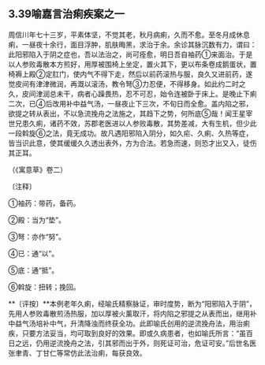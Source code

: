 ## 3.39喻嘉言治痢疾案之一

周信川年七十三岁，平素体坚，不觉其老，秋月病痢，久而不愈。至冬月成休息痢，一昼夜十余行，面目浮肿，肌肤晦黑，求治于余。余诊其脉沉数有力，谓曰：此阳邪陷入于阴之症也，吾以法治之，尚可痊愈，明日吾自袖药①来面治。于是以人参败毒散本方煎好，用厚被围椅上坐定，置火其下，更以布条卷成鹅蛋状，置椅褥上殿②定肛门，使内气不得下走，然后以前药滚热与服，良久又进前药，遂觉皮间有津津微润，再溉以滚汤，教令弩③力忍便，不得移身。如此约二时之久，皮间津润总未干，病者心躁畏热，忍不可忍，始令连被卧于床上。是晚止下痢二次，已④后改用补中益气汤，一昼夜止下三次，不旬日而全愈。盖内陷之邪，欲提之转从表出，不以急流挽舟之法施之，其趋下之势，何所底⑤哉！闻王星宰世兄患久痢，诸药不效，苏郡老医进以人参败毒散，其势差减，大有生机，但少此一段斡旋⑥之法，竟无成功。故凡遇阳邪陷入阴分，如久疟、久痢、久热等症，皆当识此意，使其缓缓久久透出表外，方为合法。若急而速，则恐才出又入，徒伤其正耳。

（《寓意草》卷二）

〔注释〕

①袖药：带药，备药。

②殿：当为“垫”。

③弩：亦作“努”。

④已：通“以”。

⑤底：通“抵”。

⑥斡旋：扭转；挽回。

**〔评按〕**本例老年久痢，经喻氏精察脉证，审时度势，断为“阳邪陷入于阴”，先用人参败毒散煎汤热服，加以厚被火薰取汗，将内陷之邪提之从表而出，继用补中益气汤培补中气，升清降浊而终获全功。此即喻氏创用的逆流挽舟法，用治痢疾，只要方法妥当，均可取到良好的效果。即或久病患者，也如喻氏所言：“虽百日之远，仍用逆流挽舟之法，引其邪而出于外，则死证可治，危证可安。”后世名医张聿青、丁甘仁等常仿此法治痢，每获良效。
